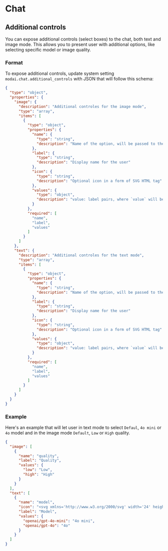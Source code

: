 # Chat

## Additional controls

You can expose additional controls (select boxes) to the chat, both text and image mode. This allows you to present user with additional options, like selecting specific model or image quality.

### Format
To expose additional controls, update system setting `modai.chat.additional_controls` with JSON that will follow this schema:

```JSON
{
  "type": "object",
  "properties": {
    "image": {
      "description": "Additional controles for the image mode",
      "type": "array",
      "items": [
        {
          "type": "object",
          "properties": {
            "name": {
              "type": "string",
              "description": "Name of the option, will be passed to the model"
            },
            "label": {
              "type": "string",
              "description": "Display name for the user"
            },
            "icon": {
              "type": "string",
              "description": "Optional icon in a form of SVG HTML tag"
            },
            "values": {
              "type": "object",
              "description": "value: label pairs, where `value` will be passed to the model and `label` will be displayed to the user"
            }
          },
          "required": [
            "name",
            "label",
            "values"
          ]
        }
      ]
    },
    "text": {
      "description": "Additional controles for the text mode",
      "type": "array",
      "items": [
        {
          "type": "object",
          "properties": {
            "name": {
              "type": "string",
              "description": "Name of the option, will be passed to the model"
            },
            "label": {
              "type": "string",
              "description": "Display name for the user"
            },
            "icon": {
              "type": "string",
              "description": "Optional icon in a form of SVG HTML tag"
            },
            "values": {
              "type": "object",
              "description": "value: label pairs, where `value` will be passed to the model and `label` will be displayed to the user"
            }
          },
          "required": [
            "name",
            "label",
            "values"
          ]
        }
      ]
    }
  }
}
```

### Example
Here's an example that will let user in text mode to select `Defaul`, `4o mini` or `4o` model and in the image mode `Default`, `Low` or `High` quality.

```JSON
{
  "image": [
    {
      "name": "quality",
      "label": "Quality",
      "values": {
        "low": "Low",
        "high": "High"
      }
    }
  ],
  "text": [
    {
      "name": "model",
      "icon": "<svg xmlns='http://www.w3.org/2000/svg' width='24' height='24' viewBox='0 0 24 24' fill='none' stroke='currentColor' stroke-width='2' stroke-linecap='round' stroke-linejoin='round' class='lucide lucide-activity'><path d='M22 12h-2.48a2 2 0 0 0-1.93 1.46l-2.35 8.36a.25.25 0 0 1-.48 0L9.24 2.18a.25.25 0 0 0-.48 0l-2.35 8.36A2 2 0 0 1 4.49 12H2'></path></svg>",
      "label": "Model",
      "values": {
        "openai/gpt-4o-mini": "4o mini",
        "openai/gpt-4o": "4o"
      }
    }
  ]
}

```
